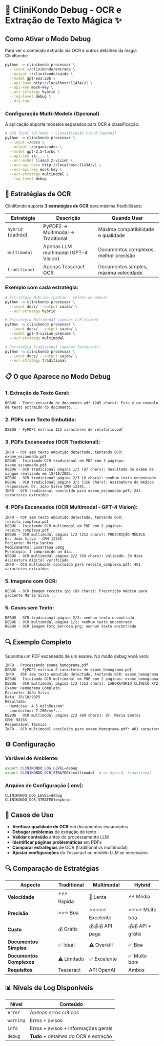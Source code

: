 # 🐛 CliniKondo Debug - OCR e Extração de Texto Mágica ✨

## Como Ativar o Modo Debug

Para ver o conteúdo extraído via OCR e outros detalhes da magia CliniKondo:

```bash
python -m clinikondo processar \
  --input ~/clinikondo/entrada \
  --output ~/clinikondo/saida \
  --model gpt-oss:20b \
  --api-base http://localhost:11434/v1 \
  --api-key mock-key \
  --ocr-strategy hybrid \
  --log-level debug \
  --dry-run
```

### Configuração Multi-Modelo (Opcional)

A aplicação suporta modelos separados para OCR e classificação:

```bash
# OCR local (Ollama) + Classificação cloud (OpenAI)
python -m clinikondo processar \
  --input ~/docs \
  --output ~/organizados \
  --model gpt-3.5-turbo \
  --api-key sk-... \
  --ocr-model llama3.2-vision \
  --ocr-api-base http://localhost:11434/v1 \
  --ocr-api-key mock-key \
  --ocr-strategy multimodal \
  --log-level debug
```

## 🎯 Estratégias de OCR

CliniKondo suporta **3 estratégias de OCR** para máxima flexibilidade:

| Estratégia | Descrição | Quando Usar |
|-----------|-----------|-------------|
| `hybrid` (padrão) | PyPDF2 → Multimodal → Traditional | Máxima compatibilidade e qualidade |
| `multimodal` | Apenas LLM multimodal (GPT-4 Vision) | Documentos complexos, melhor precisão |
| `traditional` | Apenas Tesseract OCR | Documentos simples, máxima velocidade |

### Exemplo com cada estratégia:

```bash
# Estratégia Híbrida (padrão - melhor de ambos)
python -m clinikondo processar \
  --input docs/ --output saida/ \
  --ocr-strategy hybrid

# Estratégia Multimodal (apenas LLM Vision)
python -m clinikondo processar \
  --input docs/ --output saida/ \
  --model gpt-4-vision-preview \
  --ocr-strategy multimodal

# Estratégia Tradicional (apenas Tesseract)
python -m clinikondo processar \
  --input docs/ --output saida/ \
  --ocr-strategy traditional
```

## 📋 O que Aparece no Modo Debug

### 1. **Extração de Texto Geral:**
```
DEBUG - Texto extraído de documento.pdf (245 chars): Este é um exemplo de texto extraído do documento...
```

### 2. **PDFs com Texto Embutido:**
```
DEBUG - PyPDF2 extraiu 123 caracteres de relatorio.pdf
```

### 3. **PDFs Escaneados (OCR Tradicional):**
```
INFO - PDF sem texto embutido detectado, tentando OCR: exame_escaneado.pdf
DEBUG - Iniciando OCR tradicional em PDF com 3 páginas: exame_escaneado.pdf
DEBUG - OCR tradicional página 1/3 (87 chars): Resultado do exame de sangue realizado em 15/10/2025...
DEBUG - OCR tradicional página 2/3 (0 chars): nenhum texto encontrado
DEBUG - OCR tradicional página 3/3 (156 chars): Assinatura do médico responsável Dr. João Silva CRM 12345...
INFO - OCR tradicional concluído para exame_escaneado.pdf: 243 caracteres extraídos
```

### 4. **PDFs Escaneados (OCR Multimodal - GPT-4 Vision):**
```
INFO - PDF sem texto embutido detectado, tentando OCR: receita_complexa.pdf
DEBUG - Iniciando OCR multimodal em PDF com 2 páginas: receita_complexa.pdf
DEBUG - OCR multimodal página 1/2 (312 chars): PRESCRIÇÃO MÉDICA
Dr. João Silva - CRM 12345
Paciente: Maria Santos
Medicamento: Losartana 50mg
Posologia: 1 comprimido ao dia...
DEBUG - OCR multimodal página 2/2 (89 chars): Validade: 30 dias
Assinatura digital verificada
INFO - OCR multimodal concluído para receita_complexa.pdf: 401 caracteres extraídos
```

### 5. **Imagens com OCR:**
```
DEBUG - OCR imagem receita.jpg (89 chars): Prescrição médica para paciente Maria Silva...
```

### 5. **Casos sem Texto:**
```
DEBUG - OCR tradicional página 2/3: nenhum texto encontrado
DEBUG - OCR multimodal página 1/1: nenhum texto encontrado
DEBUG - OCR imagem foto_borrosa.png: nenhum texto encontrado
```

## 🔍 Exemplo Completo

Suponha um PDF escaneado de um exame. No modo debug você verá:

```bash
INFO - Processando exame_hemograma.pdf
DEBUG - PyPDF2 extraiu 0 caracteres de exame_hemograma.pdf
INFO - PDF sem texto embutido detectado, tentando OCR: exame_hemograma.pdf
DEBUG - Iniciando OCR multimodal em PDF com 2 páginas: exame_hemograma.pdf
DEBUG - OCR multimodal página 1/2 (312 chars): LABORATÓRIO CLÍNICO XYZ
Exame: Hemograma Completo
Paciente: João Silva
Data: 15/10/2025
Resultado:
- Hemácias: 4.5 milhões/mm³
- Leucócitos: 7.200/mm³...
DEBUG - OCR multimodal página 2/2 (89 chars): Dr. Maria Santos
CRM: 98765
Responsável Técnico
INFO - OCR multimodal concluído para exame_hemograma.pdf: 401 caracteres extraídos
```

## ⚙️ Configuração

### Variável de Ambiente:
```bash
export CLINIKONDO_LOG_LEVEL=debug
export CLINIKONDO_OCR_STRATEGY=multimodal  # ou hybrid, traditional
```

### Arquivo de Configuração (.env):
```
CLINIKONDO_LOG_LEVEL=debug
CLINIKONDO_OCR_STRATEGY=hybrid
```

## 🎯 Casos de Uso

- **Verificar qualidade do OCR** em documentos escaneados
- **Debugar problemas** de extração de texto
- **Validar conteúdo** antes do processamento LLM
- **Identificar páginas problemáticas** em PDFs
- **Comparar estratégias** de OCR (traditional vs multimodal)
- **Ajustar configurações** do Tesseract ou modelo LLM se necessário

## 🔍 Comparação de Estratégias

| Aspecto | Traditional | Multimodal | Hybrid |
|---------|------------|-----------|--------|
| **Velocidade** | ⚡⚡⚡ Rápida | 🐌 Lenta | ⚡⚡ Média |
| **Precisão** | ⭐⭐⭐ Boa | ⭐⭐⭐⭐⭐ Excelente | ⭐⭐⭐⭐ Muito boa |
| **Custo** | 💰 Grátis | 💰💰💰 API paga | 💰💰 API + grátis |
| **Documentos Simples** | ✅ Ideal | ⚠️ Overkill | ✅ Boa |
| **Documentos Complexos** | ⚠️ Limitado | ✅ Excelente | ✅ Muito bom |
| **Requisitos** | Tesseract | API OpenAI | Ambos |

## 📊 Níveis de Log Disponíveis

| Nível | Conteúdo |
|-------|----------|
| `error` | Apenas erros críticos |
| `warning` | Erros + avisos |
| `info` | Erros + avisos + informações gerais |
| `debug` | **Tudo** + detalhes do OCR e extração |